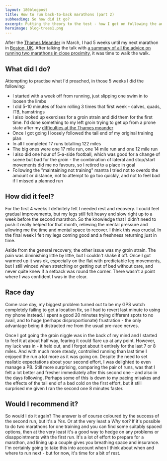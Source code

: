 ```yaml
---
layout: 180blogpost
title: How to run back-to-back marathons (part 2) 
subheading: So how did it go?
excerpt: Putting the theory to the test - how I got on following the advice on how to run two marathons in a few weeks, from one training plan
heroimage: blog-trees1.png
---
```



<p>After the <a href="http://www.hermesrunning.com/thames-meander/">Thames Meander</a> in March, I had 5 weeks until my next marathon in <a href="https://www.bostonmarathon.co.uk/">Boston, UK</a>. After talking the talk with <a href="{{ site.baseurl }}{% post_url 2017-4-13-doubling-up-back-to-back-marathons %}">a summary of all the advice on running two marathons in close proximity</a>, it was time to walk the walk.</p>

<h2 class="section-heading">What did I do?</h2>

<p>Attempting to practise what I'd preached, in those 5 weeks I did the following:</p>

<ul class="fa-ul">
<li><i class="fa-li fa fa-check fa-green"></i>I started with a week off from running, just slipping one swim in to loosen the limbs</li>
<li><i class="fa-li fa fa-check fa-green"></i>I did 5-10 minutes of foam rolling 3 times that first week - calves, quads, ITB, hamstrings</li>
<li><i class="fa-li fa fa-check fa-green"></i>I also looked up exercises for a groin strain and did them for the first time. I'd done something to my left groin trying to get up from a prone state after my <a href="{{ site.baseurl }}{% post_url 2017-3-31-a-tale-of-two-marathons %}">difficulties at the Thames meander</a></li>
<li><i class="fa-li fa fa-check fa-green"></i>Once I got going I loosely followed the tail end of my original training plan</li>
<li><i class="fa-li fa fa-check fa-green"></i>In all I completed 17 runs totalling 122 miles</li>
<li><i class="fa-li fa fa-check fa-green"></i>The big ones were one 17 mile run, one 14 mile run and one 12 mile run</li>
<li><i class="fa-li fa fa-check fa-green"></i>I also did one hour of 5-a-side football, which was good for a change of scene but bad for the groin - the combination of lateral and stop/start movements did me no favours, so I retired to a place in goal</li> 
<li><i class="fa-li fa fa-check fa-green"></i>Following the "maintaining not training" mantra I tried not to overdo the amount or distance, not to attempt to go too quickly, and not to feel bad if I missed a planned run</li> 
</ul>


<h2 class="section-heading">How did it feel?</h2>

<p>For the first 4 weeks I definitely felt I needed rest and recovery. I could feel gradual improvements, but my legs still felt heavy and slow right up to a week before the second marathon. So the knowledge that I didn't need to push it really helped for that month, relieving the mental pressure and allowing me the time and mental space to recover. I think this was crucial. In the final week I felt my legs coming good and a freshness returning just in time.</p>

<p>Aside from the general recovery, the other issue was my groin strain. The pain was diminishing little by little, but I couldn't shake it off.  Once I got warmed up it was ok, especially on the flat with predictable leg movements, but I still winced when stretching or getting out of bed without care, and never quite knew if a setback was round the corner. There wasn't a point where I was confident I was in the clear.</p>

<h2 class="section-heading">Race day</h2>

<p>Come race day, my biggest problem turned out to be my GPS watch completely failing to get a location fix, so I had to revert last minute to using my phone instead. I spent a good 20 minutes trying different spots to no avail, and to huge (perhaps disproportionate) frustration - the only advantage being it distracted me from the usual pre-race nerves.</p>

<p>Once I got going the groin niggle was in the back of my mind and I started to feel it at about half way, fearing it could flare up at any point. However, my luck was in - it held out, and I forgot about it entirely for the last 7 or 8 miles. And with much more steady, controlled running than last time I enjoyed the run a lot more as it was going on. Despite the need to set realistic expectations about your second effort, I was delighted to even manage a PB. Still more surprising, comparing the pair of runs, was that I felt a lot better and fresher immediately after this second one - and also in the days following. Perhaps some of this is down to my pacing misakes and the effects of the tail end of a bad cold on the first effort, but it still surprised me given I ran the second one 8 minutes faster.</p>

<h2 class="section-heading">Would I recommend it?</h2>

<p>So would I do it again? The answer is of course coloured by the success of the second run, but it's a <i>Yes</i>. Or at the very least a <i>Why not?</i> If it's possible to do two marathons for one training and you can find some suitably spaced options, then at the very least it's a good way to hedge on any problems or disappointments with the first run. It's a lot of effort to prepare for a marathon, and lining up a couple gives you breathing space and insurance. I'm certainly going to take this into account when I think about when and where to run next - but for now, it's time for a bit of rest.</p>














